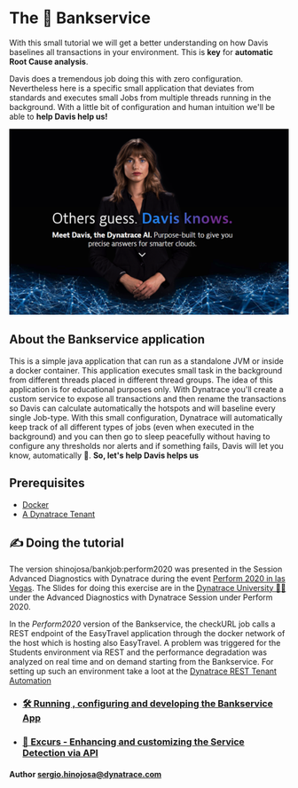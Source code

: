 # The 💸 Bankservice

With this small tutorial we will get a better understanding on how Davis baselines all transactions in your environment. This is **key** for **automatic Root Cause analysis**. 

Davis does a tremendous job doing this with zero configuration. Nevertheless here is a specific small application that deviates from standards and executes small Jobs from multiple threads running in the background. With a little bit of configuration and human intuition we'll be able to **help Davis help us!**

![](doc/davis_knows.png)

## About the Bankservice application

This is a simple java application that can run as a standalone JVM or inside a docker container. This application executes small task in the background from different threads placed in different thread groups. The idea of this application is for educational purposes only. With Dynatrace you'll create a custom service to expose all transactions and then rename the transactions so Davis can calculate automatically the hotspots and will baseline every single Job-type. With this small configuration, Dynatrace will automatically keep track of all different types of jobs (even when executed in the background) and you can then go to sleep peacefully without having to configure any thresholds nor alerts and if something fails, Davis will let you know, automatically 🤩. **So, let's help Davis helps us**

## Prerequisites

- [Docker](https://www.docker.com/)
- [A Dynatrace Tenant](https://www.dynatrace.com/trial/?gclid=Cj0KCQiAqNPyBRCjARIsAKA-WFzFj8-YaXYjzaY7uVGj0klG2KnGTs2WaQ8Wg3AI_Z8dX2Fzy9-fOy4aAu5IEALw_wcB)

## ✍ Doing the tutorial

The version shinojosa/bankjob:perform2020 was presented in the Session Advanced Diagnostics with Dynatrace during the event [Perform 2020 in las Vegas](https://www.dynatrace.com/perform-vegas/).  The Slides for doing this exercise are in the [Dynatrace University 👨‍🎓](https://university.dynatrace.com/)  under the Advanced Diagnostics with Dynatrace Session under Perform 2020. 

In the *Perform2020* version of the Bankservice, the checkURL job calls a REST endpoint of the EasyTravel application through the docker network of the host which is hosting also EasyTravel. A problem was triggered for the Students environment via REST and the performance degradation was analyzed on real time and on demand starting from the Bankservice. For setting up such an environment take a loot at the [Dynatrace REST Tenant Automation](https://github.com/sergiohinojosa/Dynatrace-REST-Tenant-Automation)



- ### [🛠 Running , configuring and developing the Bankservice App](bankservice-explained.md)


- ### [📗 Excurs - Enhancing and customizing the Service Detection via API](excurs-service-detection-api.md)





#### Author sergio.hinojosa@dynatrace.com